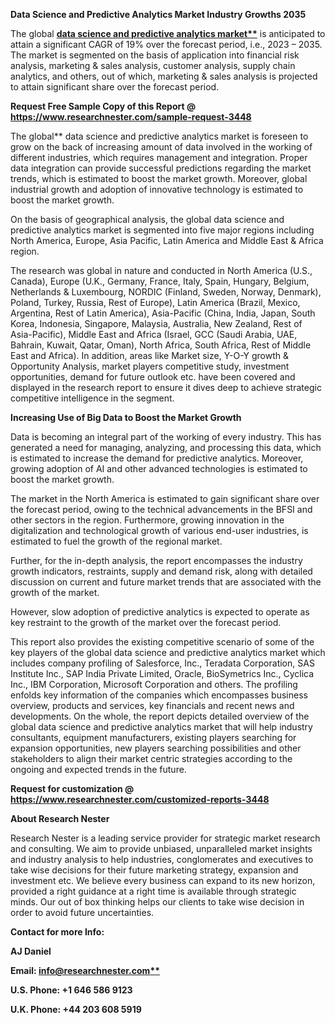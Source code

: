 ﻿**Data Science and Predictive Analytics Market Industry Growths 2035**

The global **[data science and predictive analytics market**](https://www.researchnester.com/reports/data-science-and-predictive-analytics-market/3448)** is anticipated to attain a significant CAGR of 19% over the forecast period, i.e., 2023 – 2035. The market is segmented on the basis of application into financial risk analysis, marketing & sales analysis, customer analysis, supply chain analytics, and others, out of which, marketing & sales analysis is projected to attain significant share over the forecast period. 

**Request Free Sample Copy of this Report @ <https://www.researchnester.com/sample-request-3448>** 

The global** data science and predictive analytics market is foreseen to grow on the back of increasing amount of data involved in the working of different industries, which requires management and integration. Proper data integration can provide successful predictions regarding the market trends, which is estimated to boost the market growth. Moreover, global industrial growth and adoption of innovative technology is estimated to boost the market growth.

On the basis of geographical analysis, the global data science and predictive analytics market is segmented into five major regions including North America, Europe, Asia Pacific, Latin America and Middle East & Africa region. 

The research was global in nature and conducted in North America (U.S., Canada), Europe (U.K., Germany, France, Italy, Spain, Hungary, Belgium, Netherlands & Luxembourg, NORDIC (Finland, Sweden, Norway, Denmark), Poland, Turkey, Russia, Rest of Europe), Latin America (Brazil, Mexico, Argentina, Rest of Latin America), Asia-Pacific (China, India, Japan, South Korea, Indonesia, Singapore, Malaysia, Australia, New Zealand, Rest of Asia-Pacific), Middle East and Africa (Israel, GCC (Saudi Arabia, UAE, Bahrain, Kuwait, Qatar, Oman), North Africa, South Africa, Rest of Middle East and Africa). In addition, areas like Market size, Y-O-Y growth & Opportunity Analysis, market players competitive study, investment opportunities, demand for future outlook etc. have been covered and displayed in the research report to ensure it dives deep to achieve strategic competitive intelligence in the segment.

**Increasing Use of Big Data to Boost the Market Growth**

Data is becoming an integral part of the working of every industry. This has generated a need for managing, analyzing, and processing this data, which is estimated to increase the demand for predictive analytics. Moreover, growing adoption of AI and other advanced technologies is estimated to boost the market growth.

The market in the North America is estimated to gain significant share over the forecast period, owing to the technical advancements in the BFSI and other sectors in the region. Furthermore, growing innovation in the digitalization and technological growth of various end-user industries, is estimated to fuel the growth of the regional market.

Further, for the in-depth analysis, the report encompasses the industry growth indicators, restraints, supply and demand risk, along with detailed discussion on current and future market trends that are associated with the growth of the market.

However, slow adoption of predictive analytics is expected to operate as key restraint to the growth of the market over the forecast period.

This report also provides the existing competitive scenario of some of the key players of the global data science and predictive analytics market which includes company profiling of Salesforce, Inc., Teradata Corporation, SAS Institute Inc., SAP India Private Limited, Oracle, BioSymetrics Inc., Cyclica Inc., IBM Corporation, Microsoft Corporation and others. The profiling enfolds key information of the companies which encompasses business overview, products and services, key financials and recent news and developments. On the whole, the report depicts detailed overview of the global data science and predictive analytics market that will help industry consultants, equipment manufacturers, existing players searching for expansion opportunities, new players searching possibilities and other stakeholders to align their market centric strategies according to the ongoing and expected trends in the future.   

**Request for customization @ <https://www.researchnester.com/customized-reports-3448>**     

**About Research Nester**

Research Nester is a leading service provider for strategic market research and consulting. We aim to provide unbiased, unparalleled market insights and industry analysis to help industries, conglomerates and executives to take wise decisions for their future marketing strategy, expansion and investment etc. We believe every business can expand to its new horizon, provided a right guidance at a right time is available through strategic minds. Our out of box thinking helps our clients to take wise decision in order to avoid future uncertainties.

**Contact for more Info:**

**AJ Daniel**

**Email: [info@researchnester.com**](mailto:info@researchnester.com)**

**U.S. Phone: +1 646 586 9123** 

**U.K. Phone: +44 203 608 5919**


